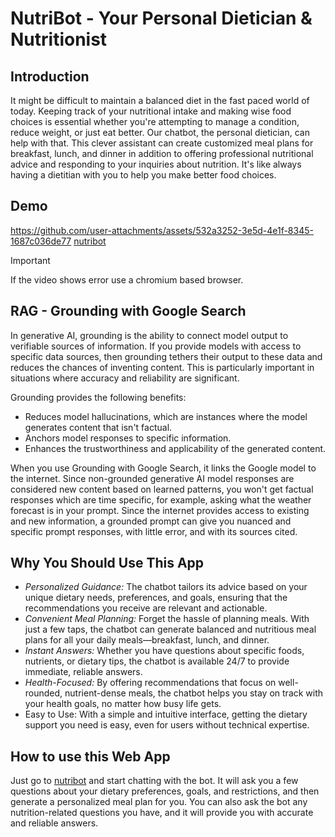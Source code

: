 # NutriBot - Your Personal Dietician & Nutritionist

## Introduction

It might be difficult to maintain a balanced diet in the fast paced world of today. Keeping track of your nutritional intake and making wise food choices is essential whether you're attempting to manage a condition, reduce weight, or just eat better. Our chatbot, the personal dietician, can help with that. This clever assistant can create customized meal plans for breakfast, lunch, and dinner in addition to offering professional nutritional advice and responding to your inquiries about nutrition. It's like always having a dietitian with you to help you make better food choices.

## Demo


https://github.com/user-attachments/assets/532a3252-3e5d-4e1f-8345-1687c036de77
[nutribot](https://nutribot-mfwd.onrender.com/)

> [!IMPORTANT]
>
> If the video shows error use a chromium based browser.

## RAG - Grounding with Google Search

In generative AI, grounding is the ability to connect model output to verifiable sources of information. If you provide models with access to specific data sources, then grounding tethers their output to these data and reduces the chances of inventing content. This is particularly important in situations where accuracy and reliability are significant.

Grounding provides the following benefits:

- Reduces model hallucinations, which are instances where the model generates content that isn't factual.
- Anchors model responses to specific information.
- Enhances the trustworthiness and applicability of the generated content.

When you use Grounding with Google Search, it links the Google model to the internet. Since non-grounded generative AI model responses are considered new content based on learned patterns, you won't get factual responses which are time specific, for example, asking what the weather forecast is in your prompt. Since the internet provides access to existing and new information, a grounded prompt can give you nuanced and specific prompt responses, with little error, and with its sources cited.

## Why You Should Use This App

- *Personalized Guidance:* The chatbot tailors its advice based on your unique dietary needs, preferences, and goals, ensuring that the recommendations you receive are relevant and actionable.
- *Convenient Meal Planning:* Forget the hassle of planning meals. With just a few taps, the chatbot can generate balanced and nutritious meal plans for all your daily meals—breakfast, lunch, and dinner.
- *Instant Answers:* Whether you have questions about specific foods, nutrients, or dietary tips, the chatbot is available 24/7 to provide immediate, reliable answers.
- *Health-Focused:* By offering recommendations that focus on well-rounded, nutrient-dense meals, the chatbot helps you stay on track with your health goals, no matter how busy life gets.
- Easy to Use: With a simple and intuitive interface, getting the dietary support you need is easy, even for users without technical expertise.

## How to use this Web App

Just go to [nutribot](https://nutribot-mfwd.onrender.com/) and start chatting with the bot. It will ask you a few questions about your
dietary preferences, goals, and restrictions, and then generate a personalized meal plan for you. You can also ask the bot any
nutrition-related questions you have, and it will provide you with accurate and reliable answers.
